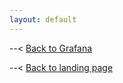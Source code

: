 ```yaml
---
layout: default
---
```


--< [Back to Grafana](https://alexandzors.github.io/things/grafana)

--< [Back to landing page](https://alexandzors.github.io/things/)
